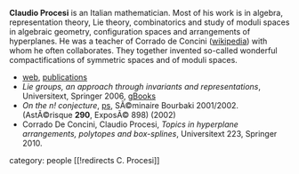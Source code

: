 __Claudio Procesi__ is an Italian mathematician. Most of his work is in algebra, representation theory, Lie theory, combinatorics and study of moduli spaces in algebraic geometry, configuration spaces and arrangements of hyperplanes. He was a teacher of Corrado de Concini ([wikipedia](http://it.wikipedia.org/wiki/Corrado_De_Concini)) with whom he often collaborates. They together invented so-called wonderful compactifications of symmetric spaces and of moduli spaces. 
 
* [web](http://www.mat.uniroma1.it/~procesi), [publications](http://www.mat.uniroma1.it/~procesi/publi.html)
* _Lie groups, an approach through invariants and representations_, Universitext, Springer 2006, [gBooks](http://books.google.co.in/books?id=Sl8OAGYRz_AC&printsec=frontcover&hl=hr&source=gbs_atb)
* _On the $n!$ conjecture_, [ps](http://www.mat.uniroma1.it/~procesi/lavori/nfatt-b.ps), SÃ©minaire Bourbaki 2001/2002. (AstÃ©risque __290__, ExposÃ© 898) (2002)
* Corrado De Concini, Claudio Procesi, _Topics in hyperplane arrangements, polytopes and box-splines_, Universitext 223, Springer 2010.

category: people
[[!redirects C. Procesi]]